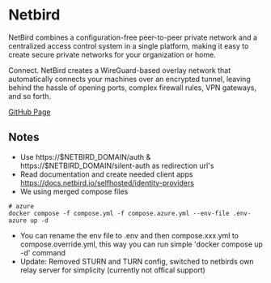 # Netbird

NetBird combines a configuration-free peer-to-peer private network and a centralized access control system in a single platform, making it easy to create secure private networks for your organization or home.

Connect. NetBird creates a WireGuard-based overlay network that automatically connects your machines over an encrypted tunnel, leaving behind the hassle of opening ports, complex firewall rules, VPN gateways, and so forth.

[GitHub Page](https://github.com/netbirdio/netbird)

## Notes
- Use   https://$NETBIRD_DOMAIN/auth & https://$NETBIRD_DOMAIN/silent-auth as redirection url's
- Read documentation and create needed client apps https://docs.netbird.io/selfhosted/identity-providers
- We using merged compose files
```
# azure
docker compose -f compose.yml -f compose.azure.yml --env-file .env-azure up -d
```
- You can rename the env file to .env and then compose.xxx.yml to compose.override.yml, this way you can run simple 'docker compose up -d' command
- Update: Removed STURN and TURN config, switched to netbirds own relay server for simplicity (currently not offical support)